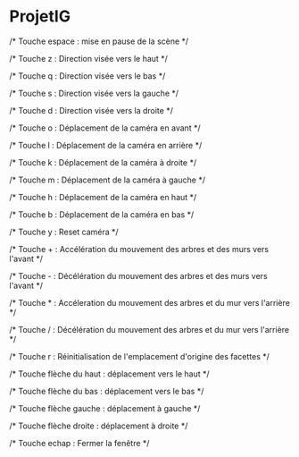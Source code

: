 ﻿# ProjetIG

/* Touche espace : mise en pause de la scène */

/* Touche z : Direction visée vers le haut */

/* Touche q : Direction visée vers le bas */

/* Touche s : Direction visée vers la gauche */

/* Touche d : Direction visée vers la droite */

/* Touche o : Déplacement de la caméra en avant */

/* Touche l : Déplacement de la caméra en arrière */

/* Touche k : Déplacement de la caméra à droite */

/* Touche m : Déplacement de la caméra à gauche */

/* Touche h : Déplacement de la caméra en haut */

/* Touche b : Déplacement de la caméra en bas */

/* Touche y : Reset caméra */

/* Touche + : Accélération du mouvement des arbres et des murs vers l'avant */

/* Touche - : Décélération du mouvement des arbres et des murs vers l'avant */

/* Touche * : Accéleration du mouvement des arbres et du mur vers l'arrière */

/* Touche / : Décélération du mouvement des arbres et du mur vers l'arrière */

/* Touche r : Réinitialisation de l'emplacement d'origine des facettes */

/* Touche flèche du haut : déplacement vers le haut */

/* Touche flèche du bas : déplacement vers le bas */

/* Touche flèche gauche : déplacement à gauche */

/* Touche flèche droite : déplacement à droite */

/* Touche echap : Fermer la fenêtre */